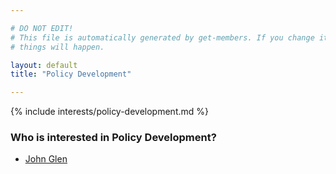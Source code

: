 ```yaml
---

# DO NOT EDIT!
# This file is automatically generated by get-members. If you change it, bad
# things will happen.

layout: default
title: "Policy Development"

---
```


{% include interests/policy-development.md %}

### Who is interested in Policy Development?


* [John Glen](/members/john-glen.html)
